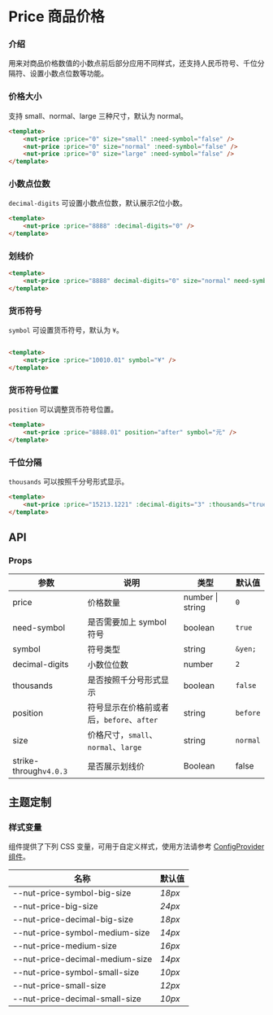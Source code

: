 # Price 商品价格

### 介绍

用来对商品价格数值的小数点前后部分应用不同样式，还支持人民币符号、千位分隔符、设置小数点位数等功能。


### 价格大小

支持 small、normal、large 三种尺寸，默认为 normal。



``` html
<template>
    <nut-price :price="0" size="small" :need-symbol="false" />
    <nut-price :price="0" size="normal" :need-symbol="false" />
    <nut-price :price="0" size="large" :need-symbol="false" />
</template>
```



### 小数点位数

`decimal-digits` 可设置小数点位数，默认展示2位小数。



``` html
<template>
    <nut-price :price="8888" :decimal-digits="0" />
</template>
```



### 划线价



``` html
<template>
    <nut-price :price="8888" decimal-digits="0" size="normal" need-symbol thousands strike-through />
</template>
```



### 货币符号

`symbol` 可设置货币符号，默认为 `¥`。



``` html

<template>
    <nut-price :price="10010.01" symbol="¥" />
</template>
```



### 货币符号位置

`position` 可以调整货币符号位置。



``` html
<template>
    <nut-price :price="8888.01" position="after" symbol="元" />
</template>
```



### 千位分隔

`thousands` 可以按照千分号形式显示。



``` html
<template>
    <nut-price :price="15213.1221" :decimal-digits="3" :thousands="true" />
</template>
```



## API

### Props

| 参数           | 说明                                    | 类型    | 默认值 |
|----------------|-----------------------------------------|---------|--------|
| price          | 价格数量                                | number \| string | `0`      |
| need-symbol    | 是否需要加上 symbol 符号                 | boolean          | `true`   |
| symbol         | 符号类型                                | string           | `&yen;`  |
| decimal-digits | 小数位位数                              | number  | `2`     |
| thousands      | 是否按照千分号形式显示                    | boolean          | `false`  |
| position       | 符号显示在价格前或者后，`before`、`after`  | string           | `before` |
| size           | 价格尺寸，`small`、`normal`、`large`     | string           | `normal` |
| strike-through`v4.0.3`          | 是否展示划线价    | Boolean           | false |

## 主题定制

### 样式变量

组件提供了下列 CSS 变量，可用于自定义样式，使用方法请参考 [ConfigProvider 组件](/components/basic/configprovider)。

| 名称                                    | 默认值                     |
| --------------------------------------- | -------------------------- |
| --nut-price-symbol-big-size| _18px_  |
| --nut-price-big-size| _24px_  |
| --nut-price-decimal-big-size| _18px_  |
| --nut-price-symbol-medium-size| _14px_  |
| --nut-price-medium-size| _16px_  |
| --nut-price-decimal-medium-size| _14px_  |
| --nut-price-symbol-small-size| _10px_  |
| --nut-price-small-size| _12px_  |
| --nut-price-decimal-small-size| _10px_  |
